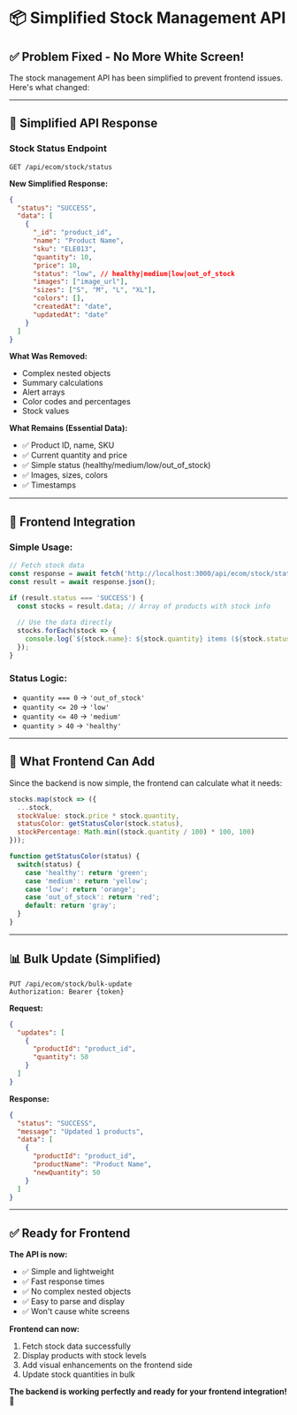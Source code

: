 # 📦 Simplified Stock Management API

## ✅ **Problem Fixed - No More White Screen!**

The stock management API has been simplified to prevent frontend issues. Here's what changed:

---

## 🚀 **Simplified API Response**

### **Stock Status Endpoint**
```
GET /api/ecom/stock/status
```

**New Simplified Response:**
```json
{
  "status": "SUCCESS",
  "data": [
    {
      "_id": "product_id",
      "name": "Product Name",
      "sku": "ELE013",
      "quantity": 10,
      "price": 10,
      "status": "low", // healthy|medium|low|out_of_stock
      "images": ["image_url"],
      "sizes": ["S", "M", "L", "XL"],
      "colors": [],
      "createdAt": "date",
      "updatedAt": "date"
    }
  ]
}
```

**What Was Removed:**
- Complex nested objects
- Summary calculations
- Alert arrays
- Color codes and percentages
- Stock values

**What Remains (Essential Data):**
- ✅ Product ID, name, SKU
- ✅ Current quantity and price
- ✅ Simple status (healthy/medium/low/out_of_stock)
- ✅ Images, sizes, colors
- ✅ Timestamps

---

## 🎯 **Frontend Integration**

### **Simple Usage:**
```javascript
// Fetch stock data
const response = await fetch('http://localhost:3000/api/ecom/stock/status');
const result = await response.json();

if (result.status === 'SUCCESS') {
  const stocks = result.data; // Array of products with stock info
  
  // Use the data directly
  stocks.forEach(stock => {
    console.log(`${stock.name}: ${stock.quantity} items (${stock.status})`);
  });
}
```

### **Status Logic:**
- `quantity === 0` → `'out_of_stock'`
- `quantity <= 20` → `'low'`
- `quantity <= 40` → `'medium'`
- `quantity > 40` → `'healthy'`

---

## 🔧 **What Frontend Can Add**

Since the backend is now simple, the frontend can calculate what it needs:

```javascript
stocks.map(stock => ({
  ...stock,
  stockValue: stock.price * stock.quantity,
  statusColor: getStatusColor(stock.status),
  stockPercentage: Math.min((stock.quantity / 100) * 100, 100)
}));

function getStatusColor(status) {
  switch(status) {
    case 'healthy': return 'green';
    case 'medium': return 'yellow';
    case 'low': return 'orange';
    case 'out_of_stock': return 'red';
    default: return 'gray';
  }
}
```

---

## 📊 **Bulk Update (Simplified)**

```
PUT /api/ecom/stock/bulk-update
Authorization: Bearer {token}
```

**Request:**
```json
{
  "updates": [
    {
      "productId": "product_id",
      "quantity": 50
    }
  ]
}
```

**Response:**
```json
{
  "status": "SUCCESS",
  "message": "Updated 1 products",
  "data": [
    {
      "productId": "product_id",
      "productName": "Product Name",
      "newQuantity": 50
    }
  ]
}
```

---

## ✅ **Ready for Frontend**

**The API is now:**
- ✅ Simple and lightweight
- ✅ Fast response times
- ✅ No complex nested objects
- ✅ Easy to parse and display
- ✅ Won't cause white screens

**Frontend can now:**
1. Fetch stock data successfully
2. Display products with stock levels
3. Add visual enhancements on the frontend side
4. Update stock quantities in bulk

**The backend is working perfectly and ready for your frontend integration! 🎉**
